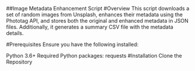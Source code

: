 ##Image Metadata Enhancement Script
#Overview
This script downloads a set of random images from Unsplash, enhances their metadata using the Phototag API, and stores both the original and enhanced metadata in JSON files. Additionally, it generates a summary CSV file with the metadata details.

#Prerequisites
Ensure you have the following installed:

Python 3.6+
Required Python packages: requests
#Installation
Clone the Repository

